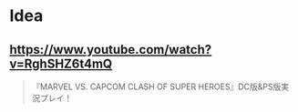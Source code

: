 # Idea

## https://www.youtube.com/watch?v=RghSHZ6t4mQ

> 『MARVEL VS. CAPCOM CLASH OF SUPER HEROES』DC版&PS版実況プレイ！ 
